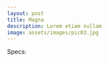 ```yaml
---
layout: post
title: Magna
description: Lorem etiam nullam
image: assets/images/pic03.jpg
---
```


Specs:

